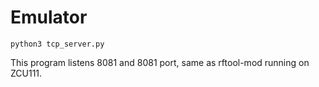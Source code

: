 # Emulator

```
python3 tcp_server.py
```

This program listens 8081 and 8081 port, same as rftool-mod running on ZCU111.
